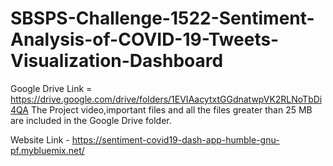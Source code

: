# SBSPS-Challenge-1522-Sentiment-Analysis-of-COVID-19-Tweets-Visualization-Dashboard

Google Drive Link = https://drive.google.com/drive/folders/1EVIAacytxtGGdnatwpVK2RLNoTbDi4QA
The Project video,important files and all the files greater than 25 MB are included in the Google Drive folder.

Website Link - https://sentiment-covid19-dash-app-humble-gnu-pf.mybluemix.net/

